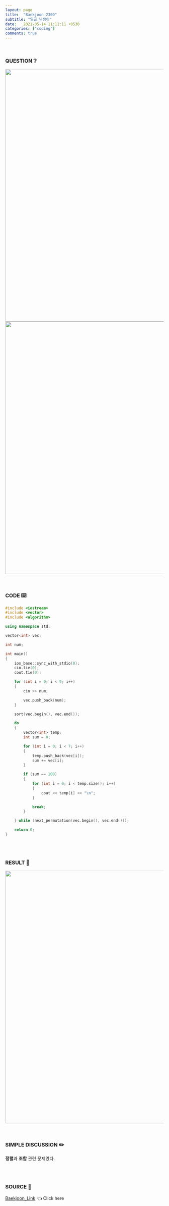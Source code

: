 ```yaml
---
layout: page
title:  "Baekjoon 2309"
subtitle: "일곱 난쟁이"
date:   2021-05-14 11:11:11 +0530
categories: ["coding"]
comments: true
---
```


<br>

### QUESTION ❔

<img src="{{ '/assets/baekjoon/2309.jpg' }}" style="width: 800px; height: auto; margin-left: auto; margin-right: auto; display: block;">
<img src="{{ '/assets/baekjoon/2309a.jpg' }}" style="width: 800px; height: auto; margin-left: auto; margin-right: auto; display: block;">  

<br>
<br>

### CODE ⌨️

```c++
#include <iostream>
#include <vector>
#include <algorithm>

using namespace std;

vector<int> vec;

int num;

int main()
{
	ios_base::sync_with_stdio(0);
	cin.tie(0);
	cout.tie(0);

	for (int i = 0; i < 9; i++)
	{
		cin >> num;

		vec.push_back(num);
	}

	sort(vec.begin(), vec.end());

	do
	{
		vector<int> temp;
		int sum = 0;

		for (int i = 0; i < 7; i++)
		{
			temp.push_back(vec[i]);
			sum += vec[i];
		}

		if (sum == 100)
		{
			for (int i = 0; i < temp.size(); i++)
			{
				cout << temp[i] << "\n";
			}

			break;
		}

	} while (next_permutation(vec.begin(), vec.end()));

	return 0;
}
```  

<br>
<br>

### RESULT 💛

<img src="{{ '/assets/baekjoon/2309r.jpg' }}" style="width: 800px; height: auto; margin-left: auto; margin-right: auto; display: block;">  

<br>
<br>

### SIMPLE DISCUSSION ✏️

**정렬**과 **조합** 관련 문제였다.  

<br>
<br>

### SOURCE 💎

[Baekjoon_Link][link] 👈 Click here  

<br>

<script src="https://utteranc.es/client.js"
        repo="DCherish/DCherish.github.io"
        issue-term="pathname"
        theme="boxy-light"
        crossorigin="anonymous"
        async>
</script>

[link]: https://www.acmicpc.net/problem/2309